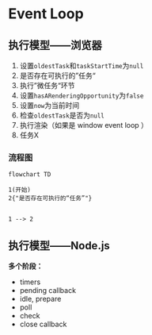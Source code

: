 # Event Loop

## 执行模型——浏览器

1. 设置`oldestTask`和`taskStartTime`为`null`
2. 是否存在可执行的”任务“
3. 执行”微任务“环节
4. 设置`hasARenderingOpportunity`为`false`
5. 设置`now`为当前时间
6. 检查`oldestTask`是否为`null`
7. 执行渲染（如果是 window event loop ）
8. 任务X

### 流程图

```mermaid
flowchart TD

1(开始)
2{"是否存在可执行的“任务”"}


1 --> 2

```

## 执行模型——Node.js

**多个阶段：**

- timers
- pending callback
- idle, prepare
- poll
- check
- close callback
